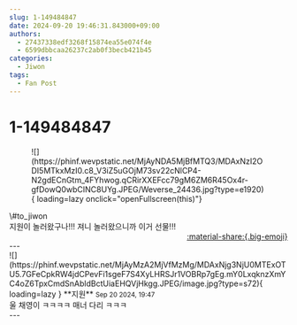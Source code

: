 ```yaml
---
slug: 1-149484847
date: 2024-09-20 19:46:31.843000+09:00
authors:
  - 27437338edf3268f15874ea55e074f4e
  - 6599dbbcaa26237c2ab0f3becb421b45
categories:
  - Jiwon
tags:
  - Fan Post
---
```


# 1-149484847

<div class="post-container" markdown="1">
<div class="content-container md-sidebar__scrollwrap" markdown="1">


<figure markdown="1">
![](https://phinf.wevpstatic.net/MjAyNDA5MjBfMTQ3/MDAxNzI2ODI5MTkxMzI0.c8_V3iZ5uGOjM73sv22cNlCP4-N2gdECnGtm_4FYhwog.qCRirXXEFcc79gM6ZM6R45Ox4r-gfDowQ0wbCINC8UYg.JPEG/Weverse_24436.jpg?type=e1920){ loading=lazy onclick="openFullscreen(this)"}
</figure>
\#to_jiwon <br>지원이 놀러왔구나!!! 져니 놀러왔으니까 이거 선물!!!

</div>
</div>

<div style="text-align: right;" markdown="1">
<a href="https://weverse.io/fromis9/fanpost/1-149484847" style="text-align: right;">:material-share:{.big-emoji}</a>
</div>
---

<div class="comments-container md-sidebar__scrollwrap" markdown="1">
<div class="comment" markdown="1">
<div class='id-container' markdown="1">
![](https://phinf.wevpstatic.net/MjAyMzA2MjVfMzMg/MDAxNjg3NjU0MTExOTU5.7GFeCpkRW4jdCPevFi1sgeF7S4XyLHRSJr1VOBRp7gEg.mY0LxqknzXmYC4oZ6TpxCmdSnAbldBctUiaEHQVjHkgg.JPEG/image.jpg?type=s72){ loading=lazy }
**<span class="artist">지원</span>** <small>Sep 20 2024, 19:47</small><br>
</div>
<div class='comment-body' markdown="1">
울 채영이 ㅋㅋㅋㅋ 매너 다리 ㅋㅋㅋ
</div>
</div>
</div>
---
